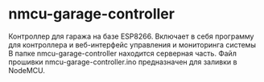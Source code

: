 # nmcu-garage-controller
Контроллер для гаража на базе ESP8266. Включает в себя программу для контроллера и веб-интерфейс управления и мониторинга системы
В папке nmcu-garage-controller находится серверная часть.
Файл прошивки nmcu-garage-controller.ino предназначен для заливки в NodeMCU.
